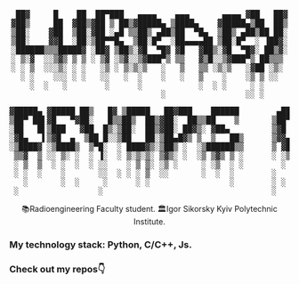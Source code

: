 <div align="center">
  <pre>
 ██▓     █    ██  ██▀███   ▄▄▄▄    ▄▄▄       ▄▄▄▄ ▓██   ██▓
▓██▒     ██  ▓██▒▓██ ▒ ██▒▓█████▄ ▒████▄    ▓█████▄▒██  ██▒
▒██░    ▓██  ▒██░▓██ ░▄█ ▒▒██▒ ▄██▒██  ▀█▄  ▒██▒ ▄██▒██ ██░
▒██░    ▓▓█  ░██░▒██▀▀█▄  ▒██░█▀  ░██▄▄▄▄██ ▒██░█▀  ░ ▐██▓░
░██████▒▒▒█████▓ ░██▓ ▒██▒░▓█  ▀█▓ ▓█   ▓██▒░▓█  ▀█▓░ ██▒▓░
░ ▒░▓  ░░▒▓▒ ▒ ▒ ░ ▒▓ ░▒▓░░▒▓███▀▒ ▒▒   ▓▒█░░▒▓███▀▒ ██▒▒▒ 
░ ░ ▒  ░░░▒░ ░ ░   ░▒ ░ ▒░▒░▒   ░   ▒   ▒▒ ░▒░▒   ░▓██ ░▒░ 
  ░ ░    ░░░ ░ ░   ░░   ░  ░    ░   ░   ▒    ░    ░▒ ▒ ░░  
    ░  ░   ░        ░      ░            ░  ░ ░     ░ ░     
                                ░                 ░░ ░     
</pre>
</div>
  <div align="center">
  <pre>
▓█████▄ ▓█████ ██▒   █▓ ▒█████   ██▓███    ██████        ▄████▄   ▒█████  ▓█████▄ ▓█████  ██▀███  
▒██▀ ██▌▓█   ▀▓██░   █▒▒██▒  ██▒▓██░  ██▒▒██    ▒       ▒██▀ ▀█  ▒██▒  ██▒▒██▀ ██▌▓█   ▀ ▓██ ▒ ██▒
░██   █▌▒███   ▓██  █▒░▒██░  ██▒▓██░ ██▓▒░ ▓██▄         ▒▓█    ▄ ▒██░  ██▒░██   █▌▒███   ▓██ ░▄█ ▒
░▓█▄   ▌▒▓█  ▄  ▒██ █░░▒██   ██░▒██▄█▓▒ ▒  ▒   ██▒      ▒▓▓▄ ▄██▒▒██   ██░░▓█▄   ▌▒▓█  ▄ ▒██▀▀█▄  
░▒████▓ ░▒████▒  ▒▀█░  ░ ████▓▒░▒██▒ ░  ░▒██████▒▒      ▒ ▓███▀ ░░ ████▓▒░░▒████▓ ░▒████▒░██▓ ▒██▒
 ▒▒▓  ▒ ░░ ▒░ ░  ░ ▐░  ░ ▒░▒░▒░ ▒▓▒░ ░  ░▒ ▒▓▒ ▒ ░      ░ ░▒ ▒  ░░ ▒░▒░▒░  ▒▒▓  ▒ ░░ ▒░ ░░ ▒▓ ░▒▓░
 ░ ▒  ▒  ░ ░  ░  ░ ░░    ░ ▒ ▒░ ░▒ ░     ░ ░▒  ░ ░        ░  ▒     ░ ▒ ▒░  ░ ▒  ▒  ░ ░  ░  ░▒ ░ ▒░
 ░ ░  ░    ░       ░░  ░ ░ ░ ▒  ░░       ░  ░  ░        ░        ░ ░ ░ ▒   ░ ░  ░    ░     ░░   ░ 
   ░       ░  ░     ░      ░ ░                 ░        ░ ░          ░ ░     ░       ░  ░   ░     
 ░                 ░                                    ░                  ░                      
</pre>
  </div>
<div align='center'>
  📚Radioengineering Faculty student.   
  🏛Igor Sikorsky Kyiv Polytechnic Institute.
</div>
  
### My technology stack: Python, C/C++, Js.
### Check out my repos👇




